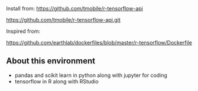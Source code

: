 Install from:
https://github.com/tmobile/r-tensorflow-api  

https://github.com/tmobile/r-tensorflow-api.git

Inspired from:

https://github.com/earthlab/dockerfiles/blob/master/r-tensorflow/Dockerfile

## About this environment

- pandas and scikit learn in python along with jupyter for coding
- tensorflow in R along with RStudio
